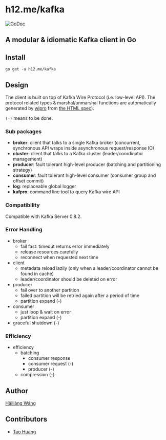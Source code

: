 h12.me/kafka
============

[![GoDoc](https://godoc.org/h12.me/kafka?status.svg)](https://godoc.org/h12.me/kafka)

A modular & idiomatic Kafka client in Go
----------------------------------------

Install
-------

```
go get -u h12.me/kafka
```

Design
------

The client is built on top of Kafka Wire Protocol (i.e. low-level API). The protocol related types & marshal/unmarshal functions are automatically generated by [wipro](https://github.com/h12w/wipro) from [the HTML spec](https://cwiki.apache.org/confluence/display/KAFKA/A+Guide+To+The+Kafka+Protocol)).

`(-)` means to be done.

### Sub packages

* **broker**: client that talks to a single Kafka broker (concurrent,
  synchronous API wraps inside asynchronous request/response IO)
* **cluster**: client that talks to a Kafka cluster (leader/coordinator management)
* **producer**: fault tolerant high-level producer (batching and partitioning strategy)
* **consumer**: fault tolerant high-level consumer (consumer group and offset commit)
* **log**: replaceable global logger
* **kafpro**: command line tool to query Kafka wire API

### Compatibility

Compatible with Kafka Server 0.8.2.

### Error Handling

* broker
  + fail fast: timeout returns error immediately
  + release resources carefully
  + reconnect when requested next time
* client
  + metadata reload lazily (only when a leader/coordinator cannot be found in cache)
  + leader/coordinator should be deleted on error
* producer
  + fail over to another partition
  + failed partition will be retried again after a period of time
  + partition expand (-)
* consumer
  + just loop & wait on error
  + partition expand (-)
* graceful shutdown (-)

### Efficiency

* efficiency
  + batching
    - consumer response
    - consumer request (-)
    - producer (-)
  + compression (-)

Author
------

[Hǎiliàng Wáng](https://github.com/h12w)

Contributors
------------

* [Tao Huang](https://github.com/AnotherGoogleFans)

